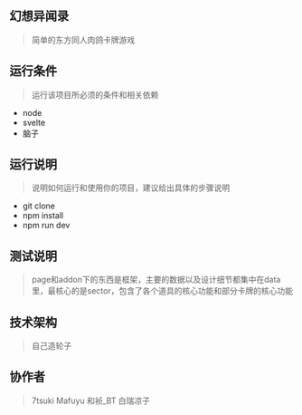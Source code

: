 ## 幻想异闻录
> 简单的东方同人肉鸽卡牌游戏



## 运行条件
> 运行该项目所必须的条件和相关依赖
* node
* svelte
* 脑子



## 运行说明
> 说明如何运行和使用你的项目，建议给出具体的步骤说明
* git clone
* npm install
* npm run dev



## 测试说明
> page和addon下的东西是框架，主要的数据以及设计细节都集中在data里，最核心的是sector，包含了各个道具的核心功能和部分卡牌的核心功能



## 技术架构
> 自己造轮子  


## 协作者
> 7tsuki
> Mafuyu
> 和祯_BT
> 白瑞凉子
